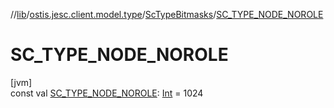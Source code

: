 //[lib](../../../index.md)/[ostis.jesc.client.model.type](../index.md)/[ScTypeBitmasks](index.md)/[SC_TYPE_NODE_NOROLE](-s-c_-t-y-p-e_-n-o-d-e_-n-o-r-o-l-e.md)

# SC_TYPE_NODE_NOROLE

[jvm]\
const val [SC_TYPE_NODE_NOROLE](-s-c_-t-y-p-e_-n-o-d-e_-n-o-r-o-l-e.md): [Int](https://kotlinlang.org/api/latest/jvm/stdlib/kotlin/-int/index.html) = 1024
